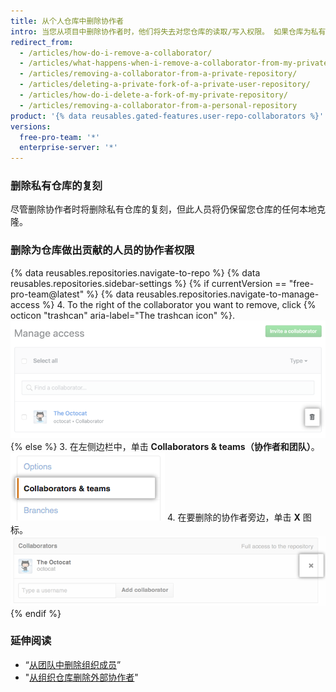 ```yaml
---
title: 从个人仓库中删除协作者
intro: 当您从项目中删除协作者时，他们将失去对您仓库的读取/写入权限。 如果仓库为私有并且该人员已创建复刻，则该复刻也将删除。
redirect_from:
  - /articles/how-do-i-remove-a-collaborator/
  - /articles/what-happens-when-i-remove-a-collaborator-from-my-private-repository/
  - /articles/removing-a-collaborator-from-a-private-repository/
  - /articles/deleting-a-private-fork-of-a-private-user-repository/
  - /articles/how-do-i-delete-a-fork-of-my-private-repository/
  - /articles/removing-a-collaborator-from-a-personal-repository
product: '{% data reusables.gated-features.user-repo-collaborators %}'
versions:
  free-pro-team: '*'
  enterprise-server: '*'
---
```


### 删除私有仓库的复刻

尽管删除协作者时将删除私有仓库的复刻，但此人员将仍保留您仓库的任何本地克隆。

### 删除为仓库做出贡献的人员的协作者权限

{% data reusables.repositories.navigate-to-repo %}
{% data reusables.repositories.sidebar-settings %}
{% if currentVersion == "free-pro-team@latest" %}
{% data reusables.repositories.navigate-to-manage-access %}
4. To the right of the collaborator you want to remove, click
{% octicon "trashcan" aria-label="The trashcan icon" %}.
  ![用于删除协作者的按钮](/assets/images/help/repository/collaborator-remove.png)
{% else %}
3. 在左侧边栏中，单击 **Collaborators & teams（协作者和团队）**。 ![协作者选项卡](/assets/images/help/repository/repo-settings-collaborators.png)
4. 在要删除的协作者旁边，单击 **X** 图标。 ![删除链接](/assets/images/help/organizations/Collaborator-Remove.png)
{% endif %}

### 延伸阅读

- “[从团队中删除组织成员](/articles/removing-organization-members-from-a-team)”
- "[从组织仓库删除外部协作者](/articles/removing-an-outside-collaborator-from-an-organization-repository)"
